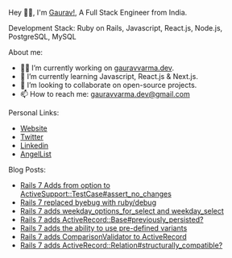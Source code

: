 Hey 👋🏽, I'm [Gaurav!](https://gauravvarma.dev), A Full Stack Engineer from India.

Development Stack: Ruby on Rails, Javascript, React.js, Node.js, PostgreSQL, MySQL

About me:
- 👨‍💻 I’m currently working on [gauravvarma.dev](https://github.com/gaurav-varma/gauravvarma.dev).
- 📖 I’m currently learning Javascript, React.js & Next.js.
- 🤝 I’m looking to collaborate on open-source projects.
- 📫 How to reach me: gauravvarma.dev@gmail.com

Personal Links:
- [Website](https://gauravvarma.dev)
- [Twitter](https://twitter.com/gauravvarmaa)
- [Linkedin](https://www.linkedin.com/in/gauravvarmaa)
- [AngelList](https://angel.co/u/gauravvarma)

Blog Posts:
- [Rails 7 Adds from option to ActiveSupport::TestCase#assert_no_changes](https://www.bigbinary.com/blog/rails-7-adds-from-option-to-assert_no_changes)
- [Rails 7 replaced byebug with ruby/debug](https://www.bigbinary.com/blog/rails-7-replaced-byebug-with-ruby-debug)
- [Rails 7 adds weekday_options_for_select and weekday_select](https://www.bigbinary.com/blog/rails-7-adds-weekday_options_for_select-and-weekday_select)
- [Rails 7 adds ActiveRecord::Base#previously_persisted?](https://www.bigbinary.com/blog/rails-7-adds-activerecord-previously_persisted)
- [Rails 7 adds the ability to use pre-defined variants](https://www.bigbinary.com/blog/rails-7-adds-ability-to-use-predefined-variants)
- [Rails 7 adds ComparisonValidator to ActiveRecord](https://www.bigbinary.com/blog/rails-7-adds-comparison-validator-to-active-record)
- [Rails 7 adds ActiveRecord::Relation#structurally_compatible?](https://www.bigbinary.com/blog/rails-7-adds-active-record-relation-structurally-compatible)
